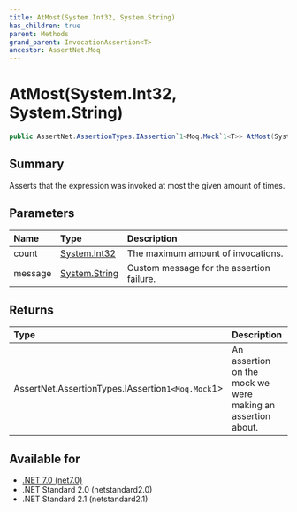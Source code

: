 ```yaml
---
title: AtMost(System.Int32, System.String)
has_children: true
parent: Methods
grand_parent: InvocationAssertion<T>
ancestor: AssertNet.Moq
---
```

# AtMost(System.Int32, System.String)

```csharp
public AssertNet.AssertionTypes.IAssertion`1<Moq.Mock`1<T>> AtMost(System.Int32 count, System.String message);
```

## Summary
Asserts that the expression was invoked at most the given amount of times.

## Parameters
| Name    | Type                                                                        | Description                               |
|:--------|:----------------------------------------------------------------------------|:------------------------------------------|
| count   | [System.Int32](https://learn.microsoft.com/en-us/dotnet/api/system.int32)   | The maximum amount of invocations.        |
| message | [System.String](https://learn.microsoft.com/en-us/dotnet/api/system.string) | Custom message for the assertion failure. |


## Returns
| Type                                                 | Description                                                 |
|:-----------------------------------------------------|:------------------------------------------------------------|
| AssertNet.AssertionTypes.IAssertion`1<Moq.Mock`1<T>> | An assertion on the mock we were making an assertion about. |

## Available for
- [.NET 7.0 (net7.0)](https://versionsof.net/core/7.0/)
- .NET Standard 2.0 (netstandard2.0)
- .NET Standard 2.1 (netstandard2.1)
